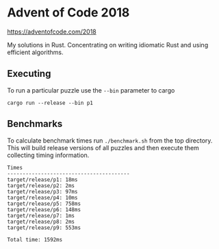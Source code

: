 # Advent of Code 2018

https://adventofcode.com/2018

My solutions in Rust. Concentrating on writing idiomatic Rust and using
efficient algorithms.

## Executing

To run a particular puzzle use the `--bin` parameter to cargo

	cargo run --release --bin p1

## Benchmarks

To calculate benchmark times run `./benchmark.sh` from the top directory. This
will build release versions of all puzzles and then execute them collecting
timing information.

	Times
	----------------------------------------
	target/release/p1: 18ms
	target/release/p2: 2ms
	target/release/p3: 97ms
	target/release/p4: 10ms
	target/release/p5: 758ms
	target/release/p6: 148ms
	target/release/p7: 1ms
	target/release/p8: 2ms
	target/release/p9: 553ms

	Total time: 1592ms
